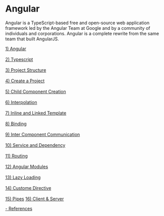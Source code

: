# Angular
Angular is a TypeScript-based free and open-source web application framework led by the Angular Team at Google and by a community of individuals and corporations. Angular is a complete rewrite from the same team that built AngularJS.

[1) Angular](https://github.com/Girish-GAP/Angular/blob/a0104f152bee4a45524ec94ed692c1c2977bbf36/Angular.md)  <br><br>
[2) Typescript](https://github.com/Girish-GAP/Angular/tree/main/TypeScript)   <br><br>
[3) Project Structure](https://angular.io/guide/file-structure) <br><br>
[4) Create a Project](https://github.com/Girish-GAP/Angular/tree/main/Create%20First%20Application)<br><br>
[5) Child Component Creation](https://github.com/Girish-GAP/Angular/tree/main/Component)<br><br>
[6) Interpolation](https://github.com/Girish-GAP/Angular/tree/main/Interpolation/src_Interpolation)<br><br>
[7) Inline and Linked Template](https://github.com/Girish-GAP/Angular/tree/main/Inline%26Linked_Template)<br><br>
[8) Binding](https://github.com/Girish-GAP/Angular/tree/main/Binding)<br><br>
[9) Inter Component Communication](https://github.com/Girish-GAP/Angular/tree/main/InterComponentCommunication)<br><br>
[10) Service and Dependency](https://github.com/Girish-GAP/Angular/tree/main/Service_Dependancy)<br><br>
[11) Routing](https://github.com/Girish-GAP/Angular/blob/main/Routing/README.md) <br><br>
[12) Angular Modules](https://github.com/Girish-GAP/Angular/tree/main/Modules)<br><br>
[13) Lazy Loading](https://github.com/Girish-GAP/Angular/tree/main/LazyLoading)<br><br>
[14) Custome Directive](https://github.com/Girish-GAP/Angular/tree/main/Custome%20Directive)<br><br>
[15) Pipes](https://github.com/Girish-GAP/Angular/tree/main/Pipe)
[16) Client & Server](https://github.com/Girish-GAP/Angular/tree/main/Server%26Client)

[- References](https://github.com/Girish-GAP/Angular/blob/main/Reference.md)
